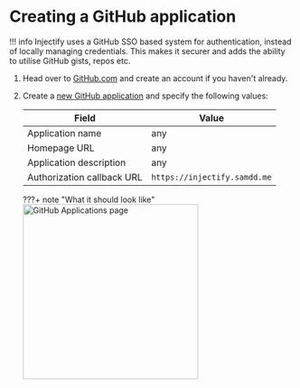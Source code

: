 # Creating a GitHub application
!!! info
    Injectify uses a GitHub SSO based system for authentication, instead of locally managing credentials. This makes it securer and adds the ability to utilise GitHub gists, repos etc.

1. Head over to [GitHub.com](https://github.com) and create an account if you haven't already.
2. Create a [new GitHub application](https://github.com/settings/applications/new) and specify the following values:

    | Field                      | Value                        |
    |----------------------------|------------------------------|
    | Application name           | any                          |
    | Homepage URL               | any                          |
    | Application description    | any                          |
    | Authorization callback URL | `https://injectify.samdd.me` |

    ???+ note "What it should look like"
        <img src="https://i.imgur.com/oiuiMhR.png" alt="GitHub Applications page" height="310">